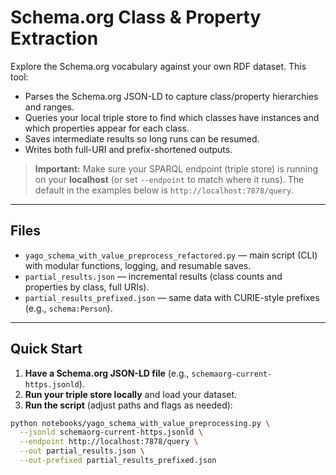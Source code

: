 # Schema.org Class & Property Extraction

Explore the Schema.org vocabulary against your own RDF dataset. This tool:
- Parses the Schema.org JSON-LD to capture class/property hierarchies and ranges.
- Queries your local triple store to find which classes have instances and which properties appear for each class.
- Saves intermediate results so long runs can be resumed.
- Writes both full-URI and prefix-shortened outputs.

> **Important:** Make sure your SPARQL endpoint (triple store) is running on your **localhost** (or set `--endpoint` to match where it runs). The default in the examples below is `http://localhost:7878/query`.

---

## Files

- `yago_schema_with_value_preprocess_refactored.py` — main script (CLI) with modular functions, logging, and resumable saves.
- `partial_results.json` — incremental results (class counts and properties by class, full URIs).
- `partial_results_prefixed.json` — same data with CURIE-style prefixes (e.g., `schema:Person`).

---

## Quick Start

1. **Have a Schema.org JSON-LD file** (e.g., `schemaorg-current-https.jsonld`).
2. **Run your triple store locally** and load your dataset.
3. **Run the script** (adjust paths and flags as needed):

```bash
python notebooks/yago_schema_with_value_preprocessing.py \
  --jsonld schemaorg-current-https.jsonld \
  --endpoint http://localhost:7878/query \
  --out partial_results.json \
  --out-prefixed partial_results_prefixed.json
